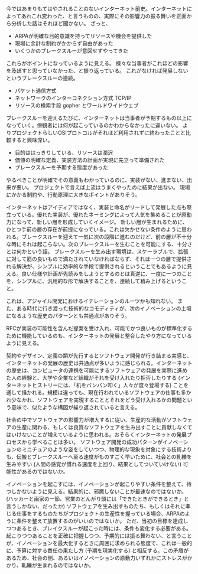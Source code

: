 今ではあまりもてはやされることのないインターネット前史。インターネットによってあれこれ変わった、と言うものの、実際にその影響力の振る舞いを正面から分析した話はそれほど聞かない。
ざっと、

- ARPAが明確な目的意識を持ってリソースや機会を提供した
- 現場に余計な制約がかからず自由があった
- いくつかのブレークスルーが意図せずやってきた

これらがポイントになっているように見える。
様々な当事者がこれほどの影響を及ぼすと思っていなかった、と振り返っている。
これがなければ発展しないというブレークスルーの連続。

- パケット通信方式
- ネットワークのインターコネクション方式 TCP/IP
- リソースの検索手段 gopher とワールドワイドウェブ

ブレークスルーを迎えるたびに、インターネットは当事者が予期するもの以上になっていく。傍観者には何が起こっているのかわからなかったに違いない。
よりプロジェクトらしいOSIプロトコルがそれほど利用されずに終わったことと比較すると興味深い。

- 目的ははっきりしている、リソースは潤沢
- 価値の明確な定義、実装方法の計画が実現に先立って準備された
- ブレークスルーを予期する態度があった

やるべきことが明確でその意義もわかっているのに、実装がない、進まない、出来が悪い。
プロジェクトで言えば上流はうまくやったのに結果が出ない。
現場にかかる制約や、行動原理に大きなポイントがありそう。

インターネットはアイディアではなく、実装と命名がリードして発展した点も際立っている。優れた実装が、優れたネーミングによって人気を集めることが原動力になって、新しい層を形成していくイメージ。
新しい層が生まれるために、ひとつ手前の層の存在が前提になっている。これは欠かせない条件のように思われる。ブレークスルーを迎えて一気に次の段階に進むのだけど、前の層が不十分な時にそれは起こらない。次のブレークスルーを生むことを可能にする、十分さとは何かという話。
ブレークスルーを生み出す環境は、スケーラブルで、拡張に対して筋の良いもので満たされていなければならず、それは一つの層で提供される解決が、シンプルに効率的な手段で提供されるということでもあるように見える。良い仕様や計画が先読みをしようとするのとは真逆に、一度に一つのことを、シンプルに、汎用的な形で解決することを、連続して積み上げるということ。

これは、アジャイル開発におけるイテレーションのルーツかも知れない。
また、ある時代に行き渡った技術的なコモディティが、次のイノベーションの土壌になるような歴史のパターンとも共通点がありそう。

RFCが実装の可能性を含んだ提案を受け入れ、可能でかつ良いものが標準化するために機能しているのも、インターネットの発展と整合したやり方になっているように見える。

契約やデザイン、定義の類が先行するとソフトウェア開発が行き詰まる実感と、インターネットの発展の歴史は共通点が多いように感じられる。インターネットの歴史は、コンピュータの連携を可能にするソフトウェアの発展を実際に進めた人の経験と、大学や企業など組織がそれを受け入れたり拒否したりする (インターネットヒストリーには、「机をバンバン叩く」人々が度々登場する) ことを通して描かれる。規模は違っても、現在行われているソフトウェアの仕事も多かれ少なかれ、ソフトウェアを実現することとそれをどう受け入れるかの問題という意味で、似たような構図が繰り返されていると言える。

社会の中でソフトウェアの影響力が増大するに従い、生産的な活動がソフトウェアの生産に関わる、もしくは良質なソフトウェアを生み出すことに貢献しなくてはいけないことが増えているように思われる。おそらくインターネットの発展プロセスから学べることは多い。
ソフトウェア開発の成功パターンがイノベーションのミニチュアのような姿をしていつつ、物理的な現象を対象にする技術よりも、伝搬とブレークスルーへ至る速度がものすごく早いために、社会との軋轢を生みやすい (人間の感覚が慣れる速度を上回り、結果としてついていけない) 可能性があるのではないか。

イノベーションを起こすには、イノベーションが起こりやすい条件を整えて、待つしかないように見える。結果的に、邪魔しないことが最速なのではないか。(ハッカーと画家の一節、営業のとんがり頭には「できたときができるとき」と言うしかない、だったか)
ソフトウェアを生み出すものたち、もしくはそれに準じる仕事をするものたちがプロジェクトの生産性を握っている場合、ARPAのように条件を整えて放置するのがいいのではないか。
ただ、当初の目標を達成しつつあるとき、ブレイクスルーが起こった時には、条件も変化する必要がある。起こりつつあることを正確に把握しつつ、予期的には振る舞わない、と言うことが、イノベーションを最大化するときに周囲に求められる態度で、これは一般的に、予算に対する責任の果たし方 (予期を現実化する) と相反する。この矛盾があるため、社会の側、あるいはイノベーションの原動力いずれかにストレスがかかり、軋轢が生まれるのではないか。